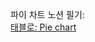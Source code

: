 파이 차트 노션 필기: <br>
[태블로: Pie chart](https://www.notion.so/Pie-chart-2e8a93f99001437a8439e3589fd730d0)
